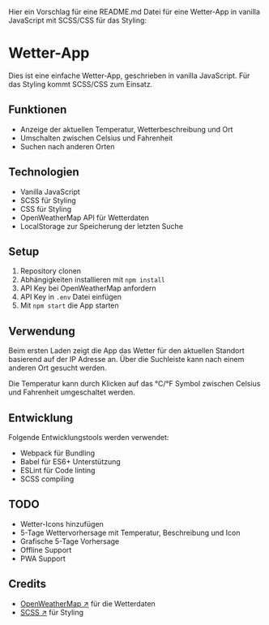 Hier ein Vorschlag für eine README.md Datei für eine Wetter-App in vanilla JavaScript mit SCSS/CSS für das Styling:

# Wetter-App

Dies ist eine einfache Wetter-App, geschrieben in vanilla JavaScript. Für das Styling kommt SCSS/CSS zum Einsatz.

## Funktionen

- Anzeige der aktuellen Temperatur, Wetterbeschreibung und Ort
- Umschalten zwischen Celsius und Fahrenheit
- Suchen nach anderen Orten

## Technologien

- Vanilla JavaScript
- SCSS für Styling
- CSS für Styling
- OpenWeatherMap API für Wetterdaten
- LocalStorage zur Speicherung der letzten Suche

## Setup

1. Repository clonen
2. Abhängigkeiten installieren mit `npm install` 
3. API Key bei OpenWeatherMap anfordern
4. API Key in `.env` Datei einfügen 
5. Mit `npm start` die App starten

## Verwendung

Beim ersten Laden zeigt die App das Wetter für den aktuellen Standort basierend auf der IP Adresse an. Über die Suchleiste kann nach einem anderen Ort gesucht werden.

Die Temperatur kann durch Klicken auf das °C/°F Symbol zwischen Celsius und Fahrenheit umgeschaltet werden.

## Entwicklung

Folgende Entwicklungstools werden verwendet:

- Webpack für Bundling
- Babel für ES6+ Unterstützung
- ESLint für Code linting
- SCSS compiling

## TODO

- Wetter-Icons hinzufügen
- 5-Tage Wettervorhersage mit Temperatur, Beschreibung und Icon
- Grafische 5-Tage Vorhersage
- Offline Support
- PWA Support

## Credits

- [OpenWeatherMap ↗](https://openweathermap.org/) für die Wetterdaten
- [SCSS ↗](https://sass-lang.com/) für Styling
